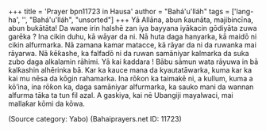 +++
title = 'Prayer bpn11723 in Hausa'
author = "Bahá'u'lláh"
tags = ['lang-ha', '', "Bahá'u'lláh", "unsorted"]
+++
Yā Allāna, abun ƙaunāta, majibincīna, abun bukātāta! Da wane irin halshē zan iya bayyana iyākacin gōdiyāta zuwa  garēka ? Ina cikin duhu, kā wāyar da ni. Nā huta daga hanyarka, kā maidō ni cikin alfurmarka. Nā zamana kamar matacce, kā rāyar da ni da ruwanka mai rāyarwa. Nā ƙēƙashe, ka falfaɗō ni da ruwan samāniyar kalmarka da suka zubo daga alkalamin rāhimi.
Yā kai ƙaddara ! Bābu sāmun wata rāyuwa in bā ƙalƙashin alhērinka bā. Kar ka kauce mana da kyautatāwarka, kuma kar ka kai mu nēsa da kōgin rahamarka. Ina rōƙon ka taimakē ni, a kullum, kuma a kō’ina, ina rōƙon ka, daga samāniyar alfurmarka, ka sauko mani da wannan alfurma tāka ta tun fil azal.
A gaskiya, kai nē Ubangiji mayalwaci, mai mallaƙar kōmi da kōwa.

(Source category: Yabo)
(Bahaiprayers.net ID: 11723)
